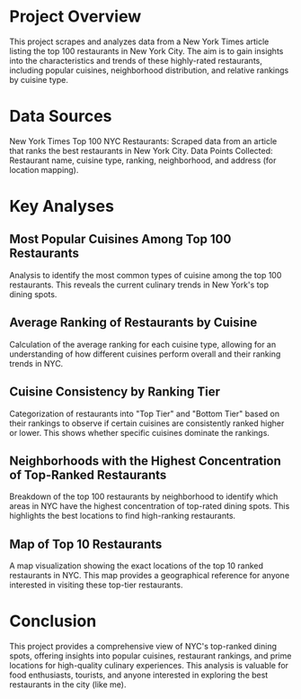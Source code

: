 # Project Overview
This project scrapes and analyzes data from a New York Times article listing the top 100 restaurants in New York City. The aim is to gain insights into the characteristics and trends of these highly-rated restaurants, including popular cuisines, neighborhood distribution, and relative rankings by cuisine type.
# Data Sources
New York Times Top 100 NYC Restaurants: Scraped data from an article that ranks the best restaurants in New York City.
Data Points Collected: Restaurant name, cuisine type, ranking, neighborhood, and address (for location mapping).
# Key Analyses
## Most Popular Cuisines Among Top 100 Restaurants
Analysis to identify the most common types of cuisine among the top 100 restaurants. This reveals the current culinary trends in New York's top dining spots.
## Average Ranking of Restaurants by Cuisine
Calculation of the average ranking for each cuisine type, allowing for an understanding of how different cuisines perform overall and their ranking trends in NYC.
## Cuisine Consistency by Ranking Tier
Categorization of restaurants into "Top Tier" and "Bottom Tier" based on their rankings to observe if certain cuisines are consistently ranked higher or lower. This shows whether specific cuisines dominate the rankings.
## Neighborhoods with the Highest Concentration of Top-Ranked Restaurants
Breakdown of the top 100 restaurants by neighborhood to identify which areas in NYC have the highest concentration of top-rated dining spots. This highlights the best locations to find high-ranking restaurants.
## Map of Top 10 Restaurants
A map visualization showing the exact locations of the top 10 ranked restaurants in NYC. This map provides a geographical reference for anyone interested in visiting these top-tier restaurants.
# Conclusion
This project provides a comprehensive view of NYC's top-ranked dining spots, offering insights into popular cuisines, restaurant rankings, and prime locations for high-quality culinary experiences. This analysis is valuable for food enthusiasts, tourists, and anyone interested in exploring the best restaurants in the city (like me).
